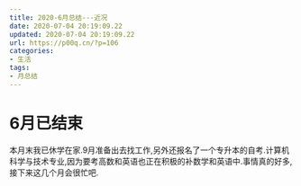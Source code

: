 ```yaml
---
title: 2020-6月总结---近况
date: 2020-07-04 20:19:09.22
updated: 2020-07-04 20:19:09.22
url: https://p00q.cn/?p=106
categories: 
- 生活
tags: 
- 月总结
---
```


# 6月已结束

本月末我已休学在家.9月准备出去找工作,另外还报名了一个专升本的自考.计算机科学与技术专业,因为要考高数和英语也正在积极的补数学和英语中.事情真的好多,接下来这几个月会很忙吧.